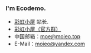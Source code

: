 ### I'm Ecodemo.
- [彩虹小屋](https://blog.ecodemo.top/) 站长.
- [彩虹小屋（官方群）](https://jq.qq.com/?_wv=1027&k=oJF7q6Ie)
- 中国邮箱：[moe@moieo.top](mailto:moe@moieo.top)
- E-Mail：[moieo@yandex.com](mailto:moieo@yandex.com)
